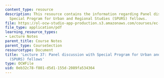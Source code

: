 ```yaml
---
content_type: resource
description: This resource contains the information regarding Panel discussion with
  Special Program for Urban and Regional Studies (SPURS) fellows.
file: https://ol-ocw-studio-app-production.s3.amazonaws.com/courses/ec-701j-d-lab-i-development-fall-2009/0eb32c78f801d5d1155d2089fa534364_MITEC_701JF09_lec37_nb.pdf
file_type: application/pdf
learning_resource_types:
- Lecture Notes
parent_title: Course Notes
parent_type: CourseSection
resourcetype: Document
title: 'Lecture 37: Panel discussion with Special Program for Urban and Regional Studies
  (SPURS) fellows'
type: OCWFile
uid: 0eb32c78-f801-d5d1-155d-2089fa534364
---
```

